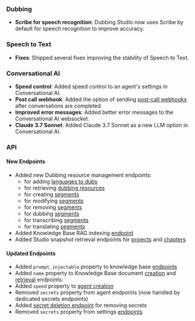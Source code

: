 ### Dubbing

- **Scribe for speech recognition**: Dubbing Studio now uses Scribe by default for speech recognition to improve accuracy.

### Speech to Text

- **Fixes**: Shipped several fixes improving the stability of Speech to Text.

### Conversational AI

- **Speed control**: Added speed control to an agent's settings in Conversational AI.
- **Post call webhook**: Added the option of sending [post-call webhooks](/docs/conversational-ai/customization/personalization/post-call-webhooks) after conversations are completed.
- **Improved error messages**: Added better error messages to the Conversational AI websocket.
- **Claude 3.7 Sonnet**: Added Claude 3.7 Sonnet as a new LLM option in Conversational AI.

### API

<Accordion title="View API changes">

#### New Endpoints

- Added new Dubbing resource management endpoints:
  - for adding [languages to dubs](/docs/api-reference/dubbing/resources/add-language)
  - for retrieving [dubbing resources](/docs/api-reference/dubbing/resources/get-resource)
  - for creating [segments](/docs/api-reference/dubbing/resources/create-segment)
  - for modifying [segments](/docs/api-reference/dubbing/resources/update-segment)
  - for removing [segments](/docs/api-reference/dubbing/resources/delete-segment)
  - for dubbing [segments](/docs/api-reference/dubbing/resources/dub-segment)
  - for transcribing [segments](/docs/api-reference/dubbing/resources/transcribe-segment)
  - for translating [segments](/docs/api-reference/dubbing/resources/translate-segment)
- Added Knowledge Base RAG indexing [endpoint](/docs/api-reference/knowledge-base/rag-index-status)
- Added Studio snapshot retrieval endpoints for [projects](docs/api-reference/studio/get-project-snapshot-by-id) and [chapters](docs/api-reference/studio/get-chapter-snapshot-by-id)

#### Updated Endpoints

- Added `prompt_injectable` property to knowledge base [endpoints](docs/api-reference/knowledge-base/get-knowledge-base-document-by-id#response.body.prompt_injectable)
- Added `name` property to Knowledge Base document [creation](/docs/api-reference/knowledge-base/add-to-knowledge-base#request.body.name) and [retrieval](/docs/api-reference/knowledge-base/get-knowledge-base-document-by-id#response.body.name) endpoints:
- Added `speed` property to [agent creation](/docs/api-reference/agents/create#request.body.conversation_config.tts.speed)
- Removed `secrets` property from agent endpoints (now handled by dedicated secrets endpoints)
- Added [secret deletion endpoint](/docs/api-reference/workspace/delete-secret) for removing secrets
- Removed `secrets` property from settings [endpoints](/docs/api-reference/workspace/get-settings)

</Accordion>

